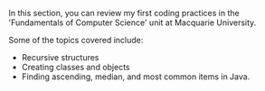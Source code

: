 In this section, you can review my first coding practices in the 'Fundamentals of Computer Science' unit at Macquarie University. 

Some of the topics covered include:
- Recursive structures
- Creating classes and objects
- Finding ascending, median, and most common items in Java.
